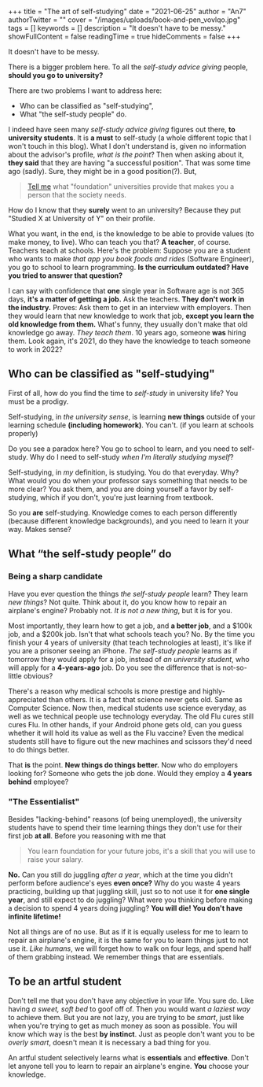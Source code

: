 +++
title = "The art of self-studying"
date = "2021-06-25"
author = "An7"
authorTwitter = ""
cover = "/images/uploads/book-and-pen_vovlqo.jpg"
tags = []
keywords = []
description = "It doesn't have to be messy."
showFullContent = false
readingTime = true
hideComments = false
+++

It doesn't have to be messy.

There is a bigger problem here. To all the _self-study advice giving_ people,
**should you go to university?**

There are two problems I want to address here:

- Who can be classified as "self-studying",
- What "the self-study people" do.

I indeed have seen many _self-study advice giving_ figures out there, **to
university students**. It is **a must** to self-study (a whole different topic
that I won't touch in this blog). What I don't understand is, given no
information about the advisor's profile, _what is the point_? Then when asking
about it, **they said** that they are having "a successful position". That was
some time ago (sadly). Sure, they might be in a good position(?). But,

> [Tell me](mailto:xuanan2001@gmail.com) what "foundation" universities provide
> that makes you a person that the society needs.

How do I know that they **surely** went to an university? Because they put
"Studied X at University of Y" on their profile.

What you want, in the end, is the knowledge to be able to provide values (to
make money, to live). Who can teach you that? **A teacher**, of course. Teachers
teach at schools. Here's the problem: Suppose you are a student who wants to
make _that app you book foods and rides_ (Software Engineer), you go to school
to learn programming. **Is the curriculum outdated? Have you tried to answer
that question?**

I can say with confidence that **one** single year in Software age is not 365
days, **it's a matter of getting a job.** Ask the teachers. **They don't work in
the industry.** Proves: Ask them to get in an interview with employers. Then
they would learn that new knowledge to work that job, **except you learn the old
knowledge from them.** What's funny, they usually don't make that old knowledge
go away. _They teach them_. 10 years ago, someone **was** hiring them. Look
again, it's 2021, do they have the knowledge to teach someone to work in 2022?

## Who can be classified as "self-studying"

First of all, how do you find the time to _self-study_ in university life? You
must be a prodigy.

Self-studying, in _the university sense_, is learning **new things** outside of
your learning schedule **(including homework)**. You can't. (if you learn at
schools properly)

Do you see a paradox here? You go to school to learn, and you need to
self-study. Why do I need to self-study _when I'm literally studying myself_?

Self-studying, in _my_ definition, is studying. You do that everyday. Why? What
would you do when your professor says something that needs to be more clear? You
ask them, and you are doing yourself a favor by self-studying, which if you
don't, you're just learning from textbook.

So you **are** self-studying. Knowledge comes to each person differently
(because different knowledge backgrounds), and you need to learn it your way.
Makes sense?

## What “the self-study people” do

### Being a sharp candidate

Have you ever question the things _the self-study people_ learn? They learn _new
things_? Not quite. Think about it, do you know how to repair an airplane's
engine? Probably not. _It is not a new thing_, but it is for you.

Most importantly, they learn how to get a job, and **a better job**, and a $100k
job, and a $200k job. Isn't that what schools teach you? No. By the time you
finish your 4 years of university (that teach technologies at least), it's like
if you are a prisoner seeing an iPhone. _The self-study people_ learns as if
tomorrow they would apply for a job, instead of _an university student_, who
will apply for a **4-years-ago** job. Do you see the difference that is
not-so-little obvious?

There's a reason why medical schools is more prestige and highly-appreciated
than others. It is a fact that science never gets old. Same as Computer Science.
Now then, medical students use science everyday, as well as we technical people
use technology everyday. The old Flu cures still cures Flu. In other hands, if
your Android phone gets old, can you guess whether it will hold its value as
well as the Flu vaccine? Even the medical students still have to figure out the
new machines and scissors they'd need to do things better.

That **is** the point. **New things do things better.** Now who do employers
looking for? Someone who gets the job done. Would they employ a **4 years
behind** employee?

### "The Essentialist"

Besides "lacking-behind" reasons (of being unemployed), the university students
have to spend their time learning things they don't use for their first job **at
all**. Before you reasoning with me that

> You learn foundation for your future jobs, it's a skill that you will use to
> raise your salary.

**No.** Can you still do juggling _after a year_, which at the time you didn't
perform before audience's eyes **even once?** Why do you waste 4 years
practicing, building up that juggling skill, just so to not use it for **one
single year**, and still expect to do juggling? What were you thinking before
making a decision to spend 4 years doing juggling? **You will die! You don't
have infinite lifetime!**

Not all things are of no use. But as if it is equally useless for me to learn to
repair an airplane's engine, it is the same for you to learn things just to not
use it. _Like humans_, we will forget how to walk on four legs, and spend half
of them grabbing instead. We remember things that are essentials.

## To be an artful student

Don't tell me that you don't have any objective in your life. You sure do. Like
having _a sweet, soft bed_ to goof off of. Then you would want _a laziest way_
to achieve them. But you are not lazy, you are trying to be _smart_, just like
when you're trying to get as much money as soon as possible. You will know which
way is the best **by instinct**. Just as people don't want you to be _overly
smart_, doesn't mean it is necessary a bad thing for you.

An artful student selectively learns what is **essentials** and **effective**.
Don't let anyone tell you to learn to repair an airplane's engine. **You**
choose your knowledge.
